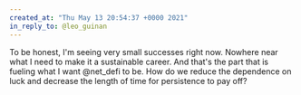 ```yaml
---
created_at: "Thu May 13 20:54:37 +0000 2021"
in_reply_to: @leo_guinan
---
```


To be honest, I'm seeing very small successes right now. Nowhere near what I need to make it a sustainable career. And that's the part that is fueling what I want @net_defi to be. How do we reduce the dependence on luck and decrease the length of time for persistence to pay off?